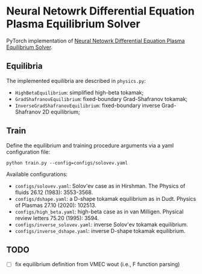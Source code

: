 # Neural Netowrk Differential Equation Plasma Equilibrium Solver

PyTorch implementation of [Neural Netowrk Differential Equation Plasma Equilibrium Solver](https://doi.org/10.1103/PhysRevLett.75.3594).

## Equilibria

The implemented equilibria are described in `physics.py`:

- `HighBetaEquilibrium`: simplified high-beta tokamak;
- `GradShafranovEquilibrium`: fixed-boundary Grad-Shafranov tokamak;
- `InverseGradShafranovEquilibrium`: fixed-boundary inverse Grad-Shafranov 2D equilibrium;

## Train

Define the equilibrium and training procedure arguments via a yaml configuration file:

```shell
python train.py --config=configs/solovev.yaml
```

Available configurations:

- `configs/solovev.yaml`: Solov'ev case as in Hirshman. The Physics of fluids 26.12 (1983): 3553-3568.
- `configs/dshape.yaml`: a D-shape tokamak equilibrium as in Dudt. Physics of Plasmas 27.10 (2020): 102513.
- `configs/high_beta.yaml`: high-beta case as in van Milligen. Physical review letters 75.20 (1995): 3594.
- `configs/inverse_solovev.yaml`: inverse Solov'ev tokamak equilibrium.
- `configs/inverse_dshape.yaml`: inverse D-shape tokamak equilibrium.

## TODO

- [ ] fix equilibrium definition from VMEC wout (i.e., F function parsing)